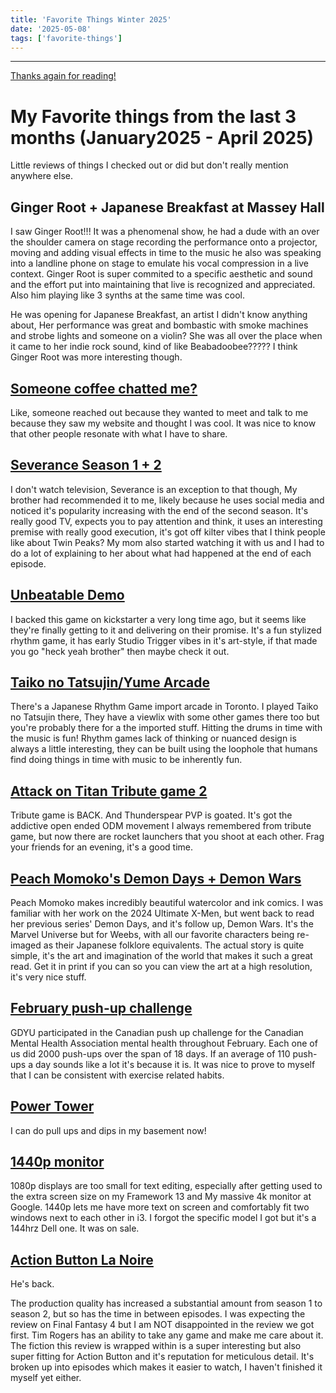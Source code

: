 ```yaml
---
title: 'Favorite Things Winter 2025'
date: '2025-05-08'
tags: ['favorite-things']
---
```


---

[Thanks again for reading!](https://youtu.be/A6OGI5SrNm0?si=3KbY8oIzEERNghr8)

# My Favorite things from the last 3 months (January2025 - April 2025)

Little reviews of things I checked out or did but don't really mention anywhere else.

## Ginger Root + Japanese Breakfast at Massey Hall

I saw Ginger Root!!! It was a phenomenal show, he had a dude with an over the shoulder camera on stage recording the performance onto a projector, moving and adding visual effects in time to the music he also was speaking into a landline phone on stage to emulate his vocal compression in a live context. Ginger Root is super commited to a specific aesthetic and sound and the effort put into maintaining that live is recognized and appreciated. Also him playing like 3 synths at the same time was cool.

He was opening for Japanese Breakfast, an artist I didn't know anything about, Her performance was great and bombastic with smoke machines and strobe lights and someone on a violin? She was all over the place when it came to her indie rock sound, kind of like Beabadoobee????? I think Ginger Root was more interesting though.

## [Someone coffee chatted me?]()

Like, someone reached out because they wanted to meet and talk to me because they saw my website and thought I was cool. It was nice to know that other people resonate with what I have to share.

## [Severance Season 1 + 2](https://www.imdb.com/title/tt11280740/)

I don't watch television, Severance is an exception to that though, My brother had recommended it to me, likely because he uses social media and noticed it's popularity increasing with the end of the second season. It's really good TV, expects you to pay attention and think, it uses an interesting premise with really good execution, it's got off kilter vibes that I think people like about Twin Peaks? My mom also started watching it with us and I had to do a lot of explaining to her about what had happened at the end of each episode.

## [Unbeatable Demo](https://www.unbeatablegame.com/)

I backed this game on kickstarter a very long time ago, but it seems like they're finally getting to it and delivering on their promise. It's a fun stylized rhythm game, it has early Studio Trigger vibes in it's art-style, if that made you go "heck yeah brother" then maybe check it out.

## [Taiko no Tatsujin/Yume Arcade](https://yumearcade.ca/)

There's a Japanese Rhythm Game import arcade in Toronto. I played Taiko no Tatsujin there, They have a viewlix with some other games there too but you're probably there for a the imported stuff.
Hitting the drums in time with the music is fun! Rhythm games lack of thinking or nuanced design is always a little interesting, they can be built using the loophole that humans find doing things in time with music to be inherently fun.

## [Attack on Titan Tribute game 2](https://aottg2.itch.io/aottg2)

Tribute game is BACK. And Thunderspear PVP is goated. It's got the addictive open ended ODM movement I always remembered from tribute game, but now there are rocket launchers that you shoot at each other. Frag your friends for an evening, it's a good time.

## [Peach Momoko's Demon Days + Demon Wars](https://www.goodreads.com/book/show/102252582-demon-wars)

Peach Momoko makes incredibly beautiful watercolor and ink comics. I was familiar with her work on the 2024 Ultimate X-Men, but went back to read her previous series' Demon Days, and it's follow up, Demon Wars. It's the Marvel Universe but for Weebs, with all our favorite characters being re-imaged as their Japanese folklore equivalents. The actual story is quite simple, it's the art and imagination of the world that makes it such a great read. Get it in print if you can so you can view the art at a high resolution, it's very nice stuff.

## [February push-up challenge](https://www.thepushupchallenge.ca/)

GDYU participated in the Canadian push up challenge for the Canadian Mental Health Association mental health throughout February. Each one of us did 2000 push-ups over the span of 18 days. If an average of 110 push-ups a day sounds like a lot it's because it is. It was nice to prove to myself that I can be consistent with exercise related habits.

## [Power Tower]()

I can do pull ups and dips in my basement now!

## [1440p monitor]()

1080p displays are too small for text editing, especially after getting used to the extra screen size on my Framework 13 and My massive 4k monitor at Google. 1440p lets me have more text on screen and comfortably fit two windows next to each other in i3. I forgot the specific model I got but it's a 144hrz Dell one. It was on sale.

## [Action Button La Noire](https://youtu.be/Fi2d7mN-EzU?si=KoWZG69n-NGUDcNx)

He's back.

The production quality has increased a substantial amount from season 1 to season 2, but so has the time in between episodes. I was expecting the review on Final Fantasy 4 but I am NOT disappointed in the review we got first. Tim Rogers has an ability to take any game and make me care about it. The fiction this review is wrapped within is a super interesting but also super fitting for Action Button and it's reputation for meticulous detail. It's broken up into episodes which makes it easier to watch, I haven't finished it myself yet either.
